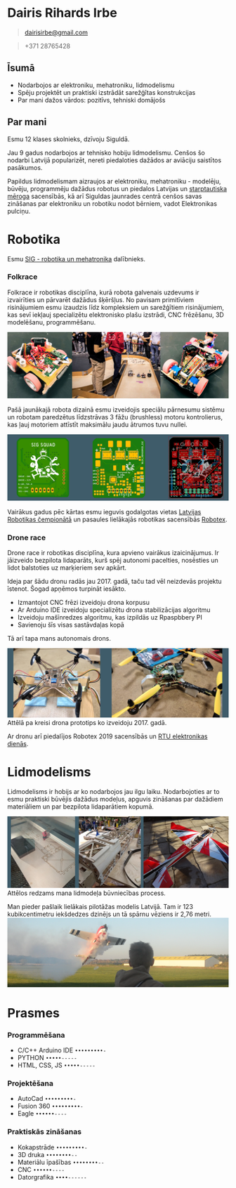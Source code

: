 

<h1> 
Dairis Rihards Irbe
</h1>
 
> [dairisirbe@gmail.com](mailto:dairisirbe@gmail.com?subject=[GitHub_zina] )

> +371 28765428

## Īsumā
* Nodarbojos ar elektroniku, mehatroniku, lidmodelismu
* Spēju projektēt un praktiski izstrādāt sarežģītas konstrukcijas
* Par mani dažos vārdos: pozitīvs, tehniski domājošs

## Par mani

Esmu 12 klases skolnieks, dzīvoju Siguldā.

Jau 9 gadus nodarbojos ar tehnisko hobiju lidmodelismu. Cenšos šo nodarbi Latvijā popularizēt, nereti piedaloties dažādos ar aviāciju saistītos pasākumos.

Papildus lidmodelismam aizraujos ar elektroniku, mehatroniku - modelēju, būvēju, programmēju dažādus robotus un piedalos Latvijas un [starptautiska mēroga](https://robotex.international/) sacensībās, kā arī Siguldas jaunrades centrā cenšos savas zināšanas par elektroniku un robotiku nodot bērniem, vadot Elektronikas pulciņu. 

# Robotika

Esmu [SIG - robotika un mehatronika](https://www.facebook.com/SIGsquad/) dalībnieks.

### Folkrace

Folkrace ir robotikas disciplīna, kurā robota galvenais uzdevums ir izvairīties un pārvarēt dažādus šķēršļus. No pavisam primitīviem risinājumiem esmu izaudzis līdz kompleksiem un sarežģītiem risinājumiem, kas sevī iekļauj  specializētu elektronisko plašu izstrādi, CNC frēzēšanu, 3D modelēšanu, programmēšanu.

![Roboti ](/images/bobots.png)

Pašā jaunākajā robota dizainā esmu izveidojis speciālu pārnesumu sistēmu un robotam paredzētus līdzstrāvas 3 fāžu (brushless) motoru kontrolierus, kas ļauj motoriem attīstīt maksimālu jaudu ātrumos tuvu nullei.

![BLDC kontrolieris](/images/plate.png)

Vairākus gadus pēc kārtas esmu ieguvis godalgotas vietas [Latvijas Robotikas čempionātā](http://robotuskola.lv/lv/latvijas-robotikas-cempionats-kalendars/) un pasaules lielākajās robotikas sacensībās [Robotex](https://robotex.international).

### Drone race

Drone race ir robotikas disciplīna, kura apvieno vairākus izaicinājumus. Ir jāizveido bezpilota lidaparāts, kurš spēj autonomi pacelties, nosēsties un lidot balstoties uz marķieriem sev apkārt.

Ideja par šādu dronu radās jau 2017. gadā, taču tad vēl neizdevās projektu īstenot. Šogad apņēmos turpināt iesākto. 
* Izmantojot CNC frēzi izveidoju drona korpusu
* Ar Arduino IDE izveidoju specializētu drona stabilizācijas algoritmu
* Izveidoju mašīnredzes algoritmu, kas izpildās uz Rpaspbbery PI
* Savienoju šīs visas sastāvdaļas kopā

Tā arī tapa mans autonomais drons. 

![Droni](/images/drons.png)
Attēlā pa kreisi drona prototips ko izveidoju 2017. gadā.

Ar dronu arī piedalījos Robotex 2019 sacensībās un [RTU elektronikas dienās](https://www.sigulda.lv/public/lat/jaunumi/18191/).

# Lidmodelisms
Lidmodelisms ir hobijs ar ko nodarbojos jau ilgu laiku. Nodarbojoties ar to esmu praktiski būvējis dažādus modeļus, apguvis zināšanas par dažādiem materiāliem un par bezpilota lidaparātiem kopumā.

![Modelis](/images/lidmasinas.png)
Attēlos redzams mana lidmodeļa būvniecības process.

Man pieder pašlaik lielākais pilotāžas modelis Latvijā. Tam ir 123 kubikcentimetru iekšdedzes dzinējs un tā spārnu vēziens ir 2,76 metri. 
![Edge](/images/edge1.png)

# Prasmes

### Programmēšana
* C/C++ Arduino IDE `•••••••••-`
* PYTHON `•••••-----`        
* HTML, CSS, JS `•••••-----`

### Projektēšana
* AutoCad `•••••••••-`
* Fusion 360 `•••••••••-`
* Eagle `••••••----`

### Praktiskās zināšanas
* Kokapstrāde `•••••••••-`
* 3D druka `••••••••--`
* Materiālu īpašības `••••••••--`
* CNC `••••••----`
* Datorgrafika `••••------`
